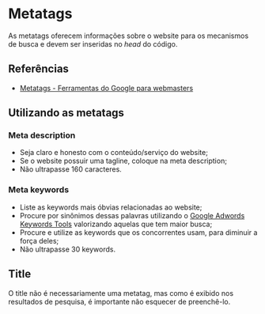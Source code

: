 # Metatags

As metatags oferecem informações sobre o website para os mecanismos de busca e devem ser inseridas no _head_ do código.

## Referências

* [Metatags - Ferramentas do Google para webmasters](https://support.google.com/webmasters/answer/79812?hl=pt-BR)

## Utilizando as metatags

### Meta description
* Seja claro e honesto com o conteúdo/serviço do website;
* Se o website possuir uma tagline, coloque na meta description;
* Não ultrapasse 160 caracteres.

### Meta keywords
* Liste as keywords mais óbvias relacionadas ao website;
* Procure por sinônimos dessas palavras utilizando o [Google Adwords Keywords Tools](https://adwords.google.com/ko/KeywordPlanner/Home) valorizando aquelas que tem maior busca;
* Procure e utilize as keywords que os concorrentes usam, para diminuir a força deles;
* Não ultrapasse 30 keywords.

## Title
O title não é necessariamente uma metatag, mas como é exibido nos resultados de pesquisa, é importante não esquecer de preenchê-lo.
